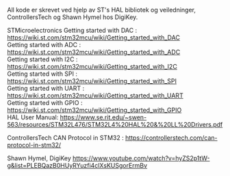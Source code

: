 All kode er skrevet ved hjelp av ST's HAL bibliotek og veiledninger, ControllersTech og Shawn Hymel hos DigiKey. 

STMicroelectronics
Getting started with DAC : https://wiki.st.com/stm32mcu/wiki/Getting_started_with_DAC  
Getting started with ADC : https://wiki.st.com/stm32mcu/wiki/Getting_started_with_ADC  
Getting started with I2C : https://wiki.st.com/stm32mcu/wiki/Getting_started_with_I2C  
Getting started with SPI : https://wiki.st.com/stm32mcu/wiki/Getting_started_with_SPI  
Getting started with UART : https://wiki.st.com/stm32mcu/wiki/Getting_started_with_UART  
Getting started with GPIO : https://wiki.st.com/stm32mcu/wiki/Getting_started_with_GPIO  
HAL User Manual: https://www.se.rit.edu/~swen-563/resources/STM32L476/STM32L4%20HAL%20&%20LL%20Drivers.pdf  

ControllersTech
CAN Protocol in STM32 : https://controllerstech.com/can-protocol-in-stm32/  

Shawn Hymel, DigiKey
https://www.youtube.com/watch?v=hyZS2p1tW-g&list=PLEBQazB0HUyRYuzfi4clXsKUSgorErmBv  
